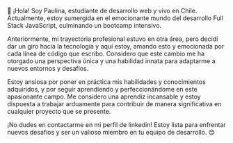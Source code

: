👋 ¡Hola! Soy Paulina, estudiante de desarrollo web y vivo en Chile. Actualmente, estoy sumergida en el emocionante mundo del desarrollo Full Stack JavaScript, culminando un bootcamp intensivo.

Anteriormente, mi trayectoria profesional estuvo en otra área, pero decidí dar un giro hacia la tecnología y aquí estoy, amando esto y emocionada por cada línea de código que escribo. Considero que este cambio me ha otorgado una perspectiva única y una habilidad innata para adaptarme a nuevos entornos y desafíos.

Estoy ansiosa por poner en práctica mis habilidades y conocimientos adquiridos, y por seguir aprendiendo y perfeccionándome en este apasionante campo. Me considero una aprendiz incansable y estoy dispuesta a trabajar arduamente para contribuir de manera significativa en cualquier proyecto que se presente.

¡No dudes en contactarme en mi perfil de linkedin! Estoy lista para enfrentar nuevos desafíos y ser un valioso miembro en tu equipo de desarrollo. 😊
